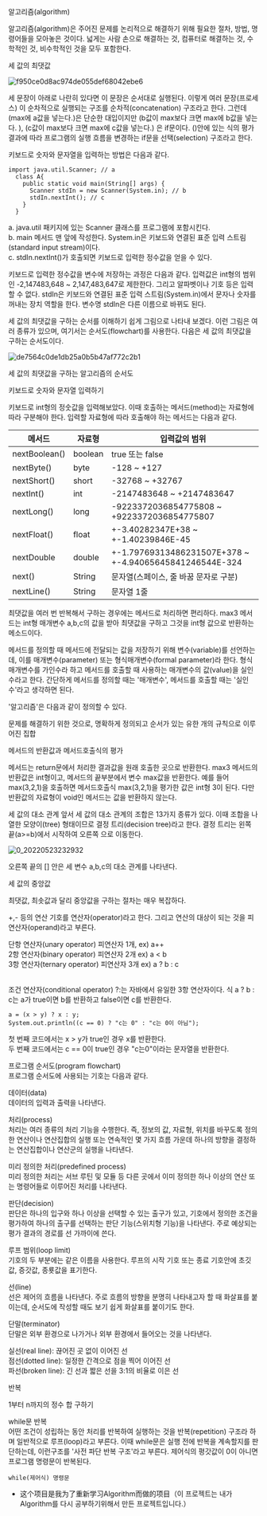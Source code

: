 알고리즘(algorithm) 

알고리즘(algorithm)은 주어진 문제를 논리적으로 해결하기 위해 필요한 절차, 방법, 명령어들을 모아놓은 것이다. 넓게는 사람 손으로 해결하는 것, 컴퓨터로 해결하는 것, 수학적인 것, 비수학적인 것을 모두 포함한다.


세 값의 최댓값

![f950ce0d8ac974de055def68042ebe6](https://user-images.githubusercontent.com/60682087/169775320-bd9f1668-b752-4132-bfc3-c64267019344.png)

세 문장이 아래로 나란히 있다면 이 문장은 순서대로 실행된다. 이렇게 여러 문장(프로세스) 이 순차적으로 실행되는 구조를 순차적(concatenation) 구조라고 한다. 그런데 (max에 a값을 넣는다.)은 단순한 대입이지만 (b값이 max보다 크면 max에 b값을 넣는다. ), (c값이 max보다 크면 max에 c값을 넣는다.) 은 if문이다. ()안에 있는 식의 평가 결과에 따라 프로그램의 실행 흐름을 변경하는 if문을 선택(selection) 구조라고 한다. 

키보드로 숫자와 문자열을 입력하는 방법은 다음과 같다. 

```
import java.util.Scanner; // a
  class A{
    public static void main(String[] args) {
      Scanner stdIn = new Scanner(System.in); // b
      stdIn.nextInt(); // c
    }
  }
```

a. java.util 패키지에 있는 Scanner 클래스를 프로그램에 포함시킨다. <br>
b. main 메서드 맨 앞에 작성한다. System.in은 키보드와 연결된 표준 입력 스트림(standard input stream)이다. <br>
c. stdIn.nextInt()가 호출되면 키보드로 입력한 정수값을 얻을 수 있다. <br>

키보드로 입력한 정수값을 변수에 저장하는 과정은 다음과 같다. 입력값은 int형의 범위인 -2,147483,648 ~ 2,147,483,647로 제한한다. 그리고 알파벳이나 기호 등은 입력할 수 없다. stdIn은 키보드와 연결된 표준 입력 스트림(System.in)에서 문자나 숫자를 꺼내는 장치 역할을 한다. 변수명 stdIn은 다른 이름으로 바뀌도 된다. 

세 값의 최댓값을 구하는 순서를 이해하기 쉽게 그림으로 나타내 보겠다. 이런 그림은 여러 종류가 있으며, 여기서는 순서도(flowchart)를 사용한다. 다음은 세 값의 최댓값을 구하는 순서도이다. <br>

![de7564c0de1db25a0b5b47af772c2b1](https://user-images.githubusercontent.com/60682087/169782565-cd3a710d-484f-4b12-8fce-9197657ac0da.png)

세 값의 최댓값을 구하는 알고리즘의 순서도 

키보드로 숫자와 문자열 입력하기 

키보드로 int형의 정숫값을 입력해보았다. 이때 호출하는 메서드(method)는 자료형에 따라 구분해야 한다. 입력할 자료형에 따라 호출해야 하는 메서드는 다음과 같다. 


|메서드|자료형|입력값의 범위|
|------|---|---|
|nextBoolean()|boolean|true 또는 false|
|nextByte()|byte|-128 ~ +127|
|nextShort()|short|-32768 ~ +32767|
|nextInt()|int|-2147483648 ~ +2147483647|
|nextLong()|long|-9223372036854775808 ~ +9223372036854775807|
|nextFloat()|float|+-3.40282347E+38 ~ +-1.40239846E-45|
|nextDouble|double|+-1.79769313486231507E+378 ~ +-4.94065645841246544E-324|
|next()|String|문자열(스페이스, 줄 바꿈 문자로 구분)|
|nextLine()|String|문자열 1줄|

최댓값을 여러 번 반복해서 구하는 경우에는 메서드로 처리하면 편리하다. max3 메서드는 int형 매개변수 a,b,c의 값을 받아 최댓값을 구하고 그것을 int형 값으로 반환하는 메소드이다. 

메서드를 정의할 때 메서드에 전달되는 값을 저장하기 위해 변수(variable)를 선언하는데, 이를 매개변수(parameter) 또는 형식매개변수(formal parameter)라 한다. 형식매개변수를 가인수라 하고 메서드를 호출할 때 사용하는 매개변수의 값(value)을 실인수라고 한다. 간단하게 메서드를 정의할 때는 '매개변수', 메서드를 호출할 때는 '실인수'라고 생각하면 된다.

'알고리즘'은 다음과 같이 정의할 수 있다.

문제를 해결하기 위한 것으로, 명확하게 정의되고 순서가 있는 유한 개의 규칙으로 이루어진 집합 

메서드의 반환값과 메서드호출식의 평가

메서드는 return문에서 처리한 결과값을 원래 호출한 곳으로 반환한다. max3 메서드의 반환값은 int형이고, 메서드의 끝부분에서 변수 max값을 반환한다. 예를 들어 max(3,2,1)을 호출하면 메서드호출식 max(3,2,1)을 평가한 값은 int형 3이 된다. 다만 반환값의 자료형이 void인 메서드는 값을 반환하지 않는다. 


세 값의 대소 관계
앞서 세 값의 대소 관계의 조합은 13가지 종류가 있다. 이때 조합을 나열한 모양이(tree) 형태이므로 결정 트리(decision tree)라고 한다. 결정 트리는 왼쪽 끝(a>=b)에서 시작하여 오른쪽 으로 이동한다. 

![0_20220523232932](https://user-images.githubusercontent.com/60682087/169842576-8fe248bd-e113-4e3a-b6b7-e632d3851d3f.jpg)

오른쪽 끝의 [] 안은 세 변수 a,b,c의 대소 관계를 나타낸다.

세 값의 중앙값 

최댓값, 최솟값과 달리 중앙값을 구하는 절차는 매우 복잡하다.

+,- 등의 연산 기호를 연산자(operator)라고 한다. 그리고 연산의 대상이 되는 것을 피연산자(operand)라고 부른다. 

단항 연산자(unary operator) 피연산자 1개, ex) a++ <br>
2항 연산자(binary operator) 피연산자 2개  ex) a < b <br>
3항 연산자(ternary operator) 피연산자 3개 ex) a ? b : c <br>
<br>

조건 연산자(conditional operator) ?:는 자바에서 유일한 3항 연산자이다. 식 a ? b : c는 a가 true이면 b를 반환하고 false이면 c를 반환한다. 

```
a = (x > y) ? x : y;
System.out.println((c == 0) ? "c는 0" : "c는 0이 아님");
```

첫 번째 코드에서는 x > y가 true인 경우 x를 반환한다. <br>
두 번째 코드에서는 c == 0이 true인 경우 "c는0"이라는 문자열을 반환한다. <br>


프로그램 순서도(program flowchart) <br>
프로그램 순서도에 사용되는 기호는 다음과 같다.

데이터(data) <br>
데이터의 입력과 출력을 나타낸다.

처리(process) <br>
처리는 여러 종류의 처리 기능을 수행한다. 즉, 정보의 값, 자료형, 위치를 바꾸도록 정의한 연산이나 연산집합의 실행 또는 연속적인 몇 가지 흐름 가운데 하나의 방향을 결정하는 연산집합이나 연산군의 실행을 나타낸다.

미리 정의한 처리(predefined process) <br>
미리 정의한 처리는 서브 루틴 및 모듈 등 다른 곳에서 이미 정의한 하나 이상의 연산 또는 명령어들로 이루어진 처리를 나타낸다. 

판단(decision) <br>
판단은 하나의 입구와 하나 이상을 선택할 수 있는 출구가 있고, 기호에서 정의한 조건을 평가하여 하나의 출구를 선택하는 판단 기능(스위치형 기능)을 나타낸다. 주로 예상되는 평가 결과의 경로를 선 가까이에 쓴다. 

루프 범위(loop limit) <br>
기호의 두 부분에는 같은 이름을 사용한다. 루프의 시작 기호 또는 종료 기호안에 초깃값, 증갓값, 종룟값을 표기한다.

선(line) <br>
선은 제어의 흐름을 나타낸다. 주로 흐름의 방향을 분명히 나타내고자 할 때 화살표를 붙이는데, 순서도에 작성할 때도 보기 쉽게 화살표를 붙이기도 한다. 

단말(terminator) <br>
단말은 외부 환경으로 나가거나 외부 환경에서 들어오는 것을 나타낸다. 

실선(real line): 끊어진 곳 없이 이어진 선 <br>
점선(dotted line): 일정한 간격으로 점을 찍어 이어진 선 <br>
파선(broken line): 긴 선과 짧은 선을 3:1의 비율로 이은 선 <br>

반복 

1부터 n까지의 정수 합 구하기 

while문 반복 <br>
어떤 조건이 성립하는 동안 처리를 반복하여 실행하는 것을 반복(repetition) 구조라 하며 일반적으로 루프(loop)라고 부른다. 이때 while문은 실행 전에 반복을 계속할지를 판단하는데, 이런구조를 '사전 파단 반복 구조'라고 부른다. 제어식의 평갓값이 0이 아니면 프로그램 명령문이 반복된다. 

```
while(제어식) 명령문
```








- 这个项目是我为了重新学习Algorithm而做的项目（이 프로젝트는 내가 Algorithm를 다시 공부하기위해서 만든 프로젝트입니다.）
